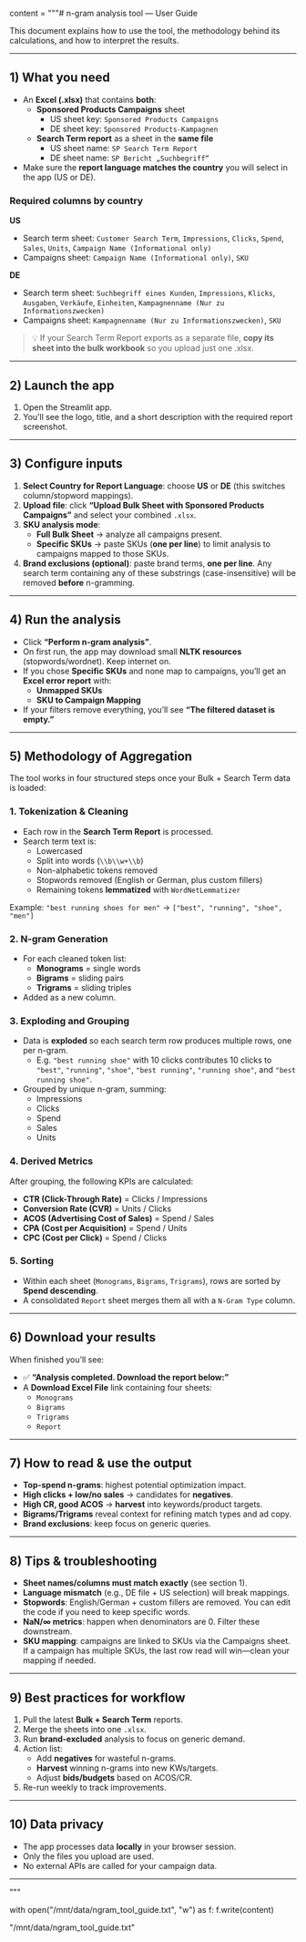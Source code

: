 content = """# n-gram analysis tool — User Guide

This document explains how to use the tool, the methodology behind its calculations, and how to interpret the results.

---

## 1) What you need
- An **Excel (.xlsx)** that contains **both**:
  - **Sponsored Products Campaigns** sheet  
    - US sheet key: `Sponsored Products Campaigns`  
    - DE sheet key: `Sponsored Products-Kampagnen`
  - **Search Term report** as a sheet in the **same file**  
    - US sheet name: `SP Search Term Report`  
    - DE sheet name: `SP Bericht „Suchbegriff“`
- Make sure the **report language matches the country** you will select in the app (US or DE).

### Required columns by country

**US**
- Search term sheet: `Customer Search Term`, `Impressions`, `Clicks`, `Spend`, `Sales`, `Units`, `Campaign Name (Informational only)`
- Campaigns sheet: `Campaign Name (Informational only)`, `SKU`

**DE**
- Search term sheet: `Suchbegriff eines Kunden`, `Impressions`, `Klicks`, `Ausgaben`, `Verkäufe`, `Einheiten`, `Kampagnenname (Nur zu Informationszwecken)`
- Campaigns sheet: `Kampagnenname (Nur zu Informationszwecken)`, `SKU`

> 💡 If your Search Term Report exports as a separate file, **copy its sheet into the bulk workbook** so you upload just one .xlsx.

---

## 2) Launch the app
1. Open the Streamlit app.
2. You’ll see the logo, title, and a short description with the required report screenshot.

---

## 3) Configure inputs
1. **Select Country for Report Language**: choose **US** or **DE** (this switches column/stopword mappings).
2. **Upload file**: click **“Upload Bulk Sheet with Sponsored Products Campaigns”** and select your combined `.xlsx`.
3. **SKU analysis mode**:
   - **Full Bulk Sheet** → analyze all campaigns present.
   - **Specific SKUs** → paste SKUs (**one per line**) to limit analysis to campaigns mapped to those SKUs.
4. **Brand exclusions (optional)**: paste brand terms, **one per line**. Any search term containing any of these substrings (case-insensitive) will be removed **before** n-gramming.

---

## 4) Run the analysis
- Click **“Perform n-gram analysis”**.
- On first run, the app may download small **NLTK resources** (stopwords/wordnet). Keep internet on.
- If you chose **Specific SKUs** and none map to campaigns, you’ll get an **Excel error report** with:
  - **Unmapped SKUs**
  - **SKU to Campaign Mapping**
- If your filters remove everything, you’ll see **“The filtered dataset is empty.”**

---

## 5) Methodology of Aggregation

The tool works in four structured steps once your Bulk + Search Term data is loaded:

### 1. Tokenization & Cleaning
- Each row in the **Search Term Report** is processed.
- Search term text is:
  - Lowercased  
  - Split into words (`\\b\\w+\\b`)  
  - Non-alphabetic tokens removed  
  - Stopwords removed (English or German, plus custom fillers)  
  - Remaining tokens **lemmatized** with `WordNetLemmatizer`

Example: `"best running shoes for men"` → `["best", "running", "shoe", "men"]`

### 2. N-gram Generation
- For each cleaned token list:
  - **Monograms** = single words  
  - **Bigrams** = sliding pairs  
  - **Trigrams** = sliding triples
- Added as a new column.

### 3. Exploding and Grouping
- Data is **exploded** so each search term row produces multiple rows, one per n-gram.  
  - E.g. `"best running shoe"` with 10 clicks contributes 10 clicks to `"best"`, `"running"`, `"shoe"`, `"best running"`, `"running shoe"`, and `"best running shoe"`.
- Grouped by unique n-gram, summing:  
  - Impressions  
  - Clicks  
  - Spend  
  - Sales  
  - Units

### 4. Derived Metrics
After grouping, the following KPIs are calculated:

- **CTR (Click-Through Rate)** = Clicks / Impressions  
- **Conversion Rate (CVR)** = Units / Clicks  
- **ACOS (Advertising Cost of Sales)** = Spend / Sales  
- **CPA (Cost per Acquisition)** = Spend / Units  
- **CPC (Cost per Click)** = Spend / Clicks  

### 5. Sorting
- Within each sheet (`Monograms`, `Bigrams`, `Trigrams`), rows are sorted by **Spend descending**.
- A consolidated `Report` sheet merges them all with a `N-Gram Type` column.

---

## 6) Download your results
When finished you’ll see:
- ✅ **“Analysis completed. Download the report below:”**
- A **Download Excel File** link containing four sheets:
  - `Monograms`
  - `Bigrams`
  - `Trigrams`
  - `Report`

---

## 7) How to read & use the output
- **Top-spend n-grams**: highest potential optimization impact.
- **High clicks + low/no sales** → candidates for **negatives**.
- **High CR, good ACOS** → **harvest** into keywords/product targets.
- **Bigrams/Trigrams** reveal context for refining match types and ad copy.
- **Brand exclusions**: keep focus on generic queries.

---

## 8) Tips & troubleshooting
- **Sheet names/columns must match exactly** (see section 1).
- **Language mismatch** (e.g., DE file + US selection) will break mappings.
- **Stopwords**: English/German + custom fillers are removed. You can edit the code if you need to keep specific words.
- **NaN/∞ metrics**: happen when denominators are 0. Filter these downstream.
- **SKU mapping**: campaigns are linked to SKUs via the Campaigns sheet. If a campaign has multiple SKUs, the last row read will win—clean your mapping if needed.

---

## 9) Best practices for workflow
1. Pull the latest **Bulk + Search Term** reports.
2. Merge the sheets into one `.xlsx`.
3. Run **brand-excluded** analysis to focus on generic demand.
4. Action list:
   - Add **negatives** for wasteful n-grams.
   - **Harvest** winning n-grams into new KWs/targets.
   - Adjust **bids/budgets** based on ACOS/CR.
5. Re-run weekly to track improvements.

---

## 10) Data privacy
- The app processes data **locally** in your browser session.  
- Only the files you upload are used.  
- No external APIs are called for your campaign data.

---
"""

with open("/mnt/data/ngram_tool_guide.txt", "w") as f:
    f.write(content)

"/mnt/data/ngram_tool_guide.txt"
